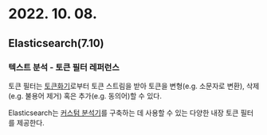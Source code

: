 # 2022. 10. 08.

## Elasticsearch(7.10)

### 텍스트 분석 - 토큰 필터 레퍼런스

토큰 필터는 [토큰화기][tokenizer]로부터 토큰 스트림을 받아 토큰을 변형(e.g. 소문자로 변환), 삭제(e.g. 불용어 제거) 혹은 추가(e.g. 동의어)할 수 있다.

Elasticsearch는 [커스텀 분석기][custom-analyzer]를 구축하는 데 사용할 수 있는 다양한 내장 토큰 필터를 제공한다.



[tokenizer]: https://www.elastic.co/guide/en/elasticsearch/reference/7.10/analysis-tokenizers.html
[custom-analyzer]: https://www.elastic.co/guide/en/elasticsearch/reference/7.10/analysis-custom-analyzer.html